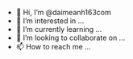 - 👋 Hi, I’m @daimeanh163com
- 👀 I’m interested in ...
- 🌱 I’m currently learning ...
- 💞️ I’m looking to collaborate on ...
- 📫 How to reach me ...

<!---
daimeanh163com/daimeanh163com is a ✨ special ✨ repository because its `README.md` (this file) appears on your GitHub profile.
You can click the Preview link to take a look at your changes.
--->
